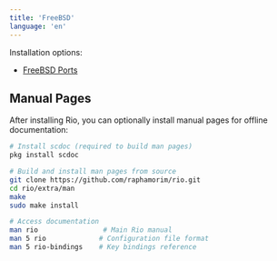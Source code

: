 ```yaml
---
title: 'FreeBSD'
language: 'en'
---
```


Installation options:

- [FreeBSD Ports](https://ports.freebsd.org/cgi/ports.cgi?query=rio-terminal&stype=all&sektion=all)

## Manual Pages

After installing Rio, you can optionally install manual pages for offline documentation:

```bash
# Install scdoc (required to build man pages)
pkg install scdoc

# Build and install man pages from source
git clone https://github.com/raphamorim/rio.git
cd rio/extra/man
make
sudo make install

# Access documentation
man rio                # Main Rio manual
man 5 rio             # Configuration file format
man 5 rio-bindings    # Key bindings reference
```
